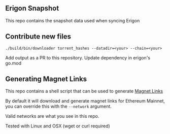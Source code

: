 ## Erigon Snapshot

This repo contains the snapshot data used when syncing Erigon

## Contribute new files

`./build/bin/downloader torrent_hashes --datadir=<your> --chain=<your>`

Add output as a PR to this repository. Update dependency in erigon's go.mod


## Generating Magnet Links

This repo contains a shell script that can be used to generate [Magnet Links](https://en.wikipedia.org/wiki/Magnet_URI_scheme)

By default it will download and generate magnet links for Ethereum Mainnet, you can override this with the `--network` argument.

Valid networks are what you see in this repo.

Tested with Linux and OSX (wget or curl required)
